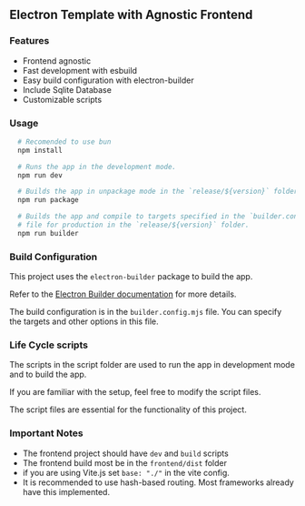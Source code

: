 ## Electron Template with Agnostic Frontend

### Features

- Frontend agnostic
- Fast development with esbuild
- Easy build configuration with electron-builder
- Include Sqlite Database
- Customizable scripts

### Usage

```bash
  # Recomended to use bun
  npm install
```

```bash
  # Runs the app in the development mode.
  npm run dev 
```

```bash
  # Builds the app in unpackage mode in the `release/${version}` folder.
  npm run package 
```

```bash
  # Builds the app and compile to targets specified in the `builder.config.mjs`
  # file for production in the `release/${version}` folder.
  npm run builder 
```

### Build Configuration

This project uses the `electron-builder` package to build the app.

Refer to the [Electron Builder documentation](https://www.electron.build/index.html) for more details.

The build configuration is in the `builder.config.mjs` file. You can specify the targets and other options in this file.

### Life Cycle scripts

The scripts in the script folder are used to run the app in development mode and to build the app.

If you are familiar with the setup, feel free to modify the script files.

The script files are essential for the functionality of this project.

### Important Notes

- The frontend project should have `dev` and `build` scripts
- The frontend build most be in the `frontend/dist` folder
- if you are using Vite.js set `base: "./"` in the vite config.
- It is recommended to use hash-based routing. Most frameworks already have this implemented.
